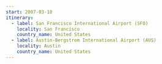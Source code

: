 ```yaml
---
start: 2007-03-10
itinerary:
  - label: San Francisco International Airport (SFO)
    locality: San Francisco
    country_name: United States
  - label: Austin-Bergstrom International Airport (AUS)
    locality: Austin
    country_name: United States
---
```

